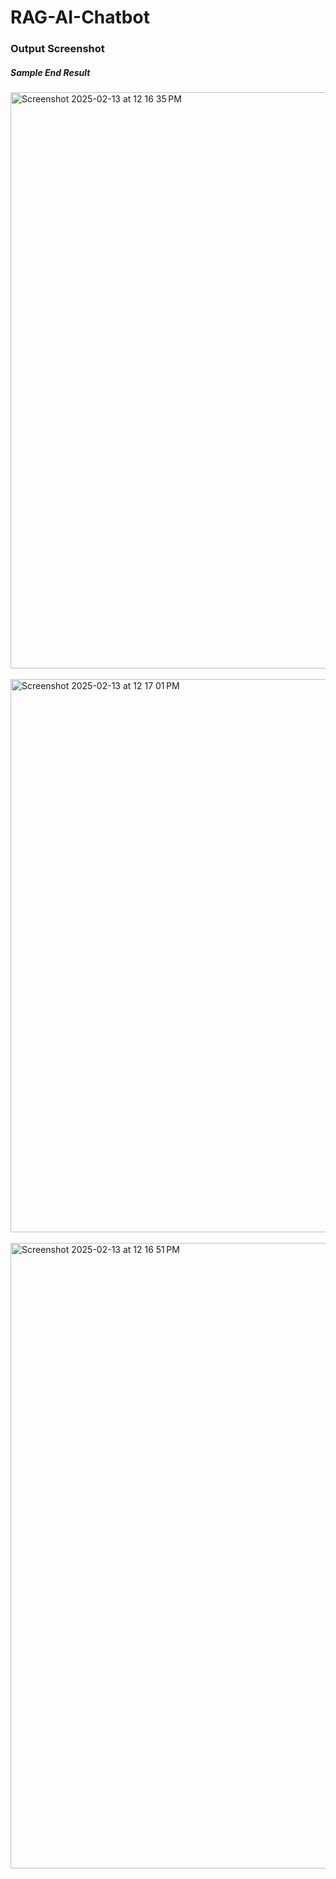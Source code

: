 # RAG-AI-Chatbot

### Output Screenshot

##### Sample End Result

<img width="922" alt="Screenshot 2025-02-13 at 12 16 35 PM" src="https://github.com/user-attachments/assets/6ecbefc0-bc27-4237-983e-b0ee6cbbed6f" />
<br><br>
<img width="885" alt="Screenshot 2025-02-13 at 12 17 01 PM" src="https://github.com/user-attachments/assets/860af530-66bf-4c75-9886-06869255caab" />
<br><br>
<img width="1001" alt="Screenshot 2025-02-13 at 12 16 51 PM" src="https://github.com/user-attachments/assets/b19bad60-3958-44f9-8d17-b6edabb918bb" />


